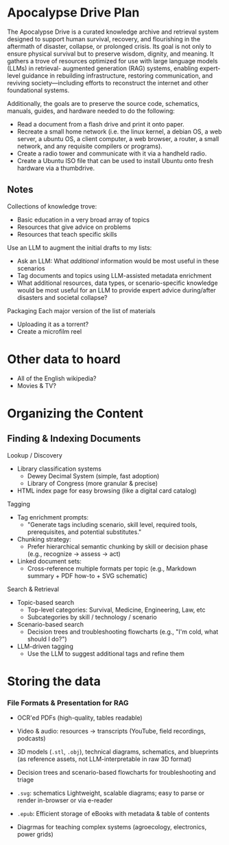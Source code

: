 # Apocalypse Drive Plan

The Apocalypse Drive is a curated knowledge archive and retrieval system designed to support human 
survival, recovery, and flourishing in the aftermath of disaster, collapse, or prolonged crisis. Its
goal is not only to ensure physical survival but to preserve wisdom, dignity, and meaning. It 
gathers a trove of resources optimized for use with large language models (LLMs) in retrieval-
augmented generation (RAG) systems, enabling expert-level guidance in rebuilding infrastructure, 
restoring communication, and reviving society—including efforts to reconstruct the internet and 
other foundational systems.

Additionally, the goals are to preserve the source code, schematics, manuals, guides, and hardware needed to do the following:
* Read a document from a flash drive and print it onto paper.
* Recreate a small home network (i.e. the linux kernel, a debian OS, a web server, a ubuntu OS, a client computer, a web browser, a router, a small network, and any requisite compilers or programs).
* Create a radio tower and communicate with it via a handheld radio.
* Create a Ubuntu ISO file that can be used to install Ubuntu onto fresh hardware via a thumbdrive.

## Notes

Collections of knowledge trove:
* Basic education in a very broad array of topics
* Resources that give advice on problems
* Resources that teach specific skills

Use an LLM to augment the initial drafts to my lists:
* Ask an LLM: What *additional* information would be most useful in these scenarios
* Tag documents and topics using LLM-assisted metadata enrichment
* What additional resources, data types, or scenario-specific knowledge would be most useful for an LLM to provide expert advice during/after disasters and societal collapse?

Packaging Each major version of the list of materials
* Uploading it as a torrent?
* Create a microfilm reel


# Other data to hoard

* All of the English wikipedia?
* Movies & TV?


# Organizing the Content

## Finding & Indexing Documents

Lookup / Discovery
* Library classification systems
  * Dewey Decimal System (simple, fast adoption)
  * Library of Congress (more granular & precise)
* HTML index page for easy browsing (like a digital card catalog)

Tagging
* Tag enrichment prompts:
  * "Generate tags including scenario, skill level, required tools, prerequisites, and potential substitutes."
* Chunking strategy:
  * Prefer hierarchical semantic chunking by skill or decision phase (e.g., recognize → assess → act)
* Linked document sets:
  * Cross-reference multiple formats per topic (e.g., Markdown summary + PDF how-to + SVG schematic)

Search & Retrieval
* Topic-based search
  * Top-level categories: Survival, Medicine, Engineering, Law, etc
  * Subcategories by skill / technology / scenario
* Scenario-based search
  * Decision trees and troubleshooting flowcharts (e.g., "I'm cold, what should I do?")
* LLM-driven tagging
  * Use the LLM to suggest additional tags and refine them


# Storing the data

### File Formats & Presentation for RAG

* OCR'ed PDFs (high-quality, tables readable)
* Video & audio: resources → transcripts (YouTube, field recordings, podcasts)
* 3D models (`.stl`, `.obj`), technical diagrams, schematics, and blueprints (as reference assets, not LLM-interpretable in raw 3D format)
* Decision trees and scenario-based flowcharts for troubleshooting and triage

* `.svg`: schematics Lightweight, scalable diagrams; easy to parse or render in-browser or via e-reader
* `.epub`: Efficient storage of eBooks with metadata & table of contents
* Diagrmas for teaching complex systems (agroecology, electronics, power grids)
